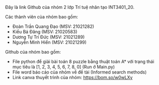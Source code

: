 Đây là link Github của nhóm 2 lớp Trí tuệ nhân tạo INT3401_20.

Các thành viên của nhóm bao gồm:
- Đoàn Trần Quang Đạo (MSV: 21021282)
- Kiều Bá Đăng (MSV: 21020583)
- Dương Tự Trí Đức (MSV: 21021289)
- Nguyễn Minh Hiển (MSV: 21021299)

Github của nhóm bao gồm:
- File python để giải bài toán 8 puzzle bằng thuật toán A* với trạng thái mục tiêu là [1, 2, 3, 4, 5, 6, 7, 8, 0] (Run ở Main.py)
- File word báo cáo của nhóm về đề tài (Informed search methods)
- Link canva thuyết trình của nhóm: https://bom.so/w0wLXy
